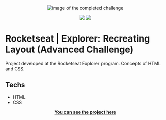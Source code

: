 <p align="center">
  <picture>
    <img src="https://i.ibb.co/2q3Ffsw/projecthere.png" alt="image of the completed challenge">
  <picture/>
</p>

<div align="center" dir="auto">
  <picture>
    <img
      src="https://img.shields.io/badge/HTML5-E34F26?style=for-the-badge&logo=html5&logoColor=white"
      style="max-width: 100%"
    />
  </picture>
  <picture>
    <img
      src="https://img.shields.io/badge/CSS3-1572B6?style=for-the-badge&logo=css3&logoColor=white"
      style="max-width: 100%"
    />
  </picture>
</div>


<h1>Rocketseat | Explorer: Recreating Layout (Advanced Challenge)</h1>


Project developed at the Rocketseat Explorer program.
Concepts of HTML and CSS.


## Techs

- HTML
- CSS

<p align="center">
  <a
    href="https://fabioszam.github.io/rocketseat-explorer-recreatinglayout/"
    target="_blank"
  >
    <strong>You can see the project here</strong>
  </a>
</p>
